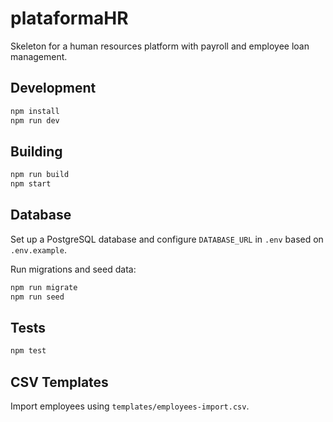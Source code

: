 # plataformaHR

Skeleton for a human resources platform with payroll and employee loan management.

## Development

```bash
npm install
npm run dev
```

## Building

```bash
npm run build
npm start
```

## Database

Set up a PostgreSQL database and configure `DATABASE_URL` in `.env` based on `.env.example`.

Run migrations and seed data:

```bash
npm run migrate
npm run seed
```

## Tests

```bash
npm test
```

## CSV Templates

Import employees using `templates/employees-import.csv`.
